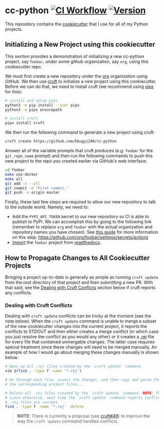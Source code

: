 # cc-python [![CI Workflow](https://github.com/bbugyi200/cc-python/actions/workflows/ci.yml/badge.svg)](https://github.com/bbugyi200/cc-python/actions/workflows/ci.yml) [![Version](https://img.shields.io/static/v1?label=version&message=2021.09.19-1&color=4d4dff)](https://github.com/bbugyi200/cc-python/blob/master/CHANGELOG.md#20210919-1)

This repository contains the [cookiecutter] that I use for all of my Python
projects.

[cookiecutter]: https://github.com/cookiecutter/cookiecutter

## Initializing a New Project using this cookiecutter

This section provides a demonstration of initializing a new cc-python project,
say `foobar`, under some github organization, say `org`, using this
cookiecutter repo.

We must first create a new repository under the [org][5] organization using
GitHub. We then use [cruft][6] to initialize a new project using this
cookiecutter. Before we can do that, we need to install cruft (we recommend
using [pipx][7] for this):

```bash
# install and setup pipx
python3 -m pip install --user pipx
python3 -m pipx ensurepath

# install cruft
pipx install cruft
```

We then run the following command to generate a new project using cruft:

```bash
cruft create https://github.com/bbugyi200/cc-python
```

Answer all of the variable prompts that cruft produces (e.g. `foobar` for the
`git_repo_name` prompt) and then run the following commands to push this new
project to the repo you created earlier via GitHub's web interface:

```bash
cd foobar
make use-docker
make all
git add -v --all
git commit -m "First commit."
git push -u origin master
```

Finally, these last few steps are required to allow our new repository to talk
to the outside world. Namely, we need to:

* Add the `PYPI_API_TOKEN` secret to our new repository so CI is able to
  publish to PyPI. We can accomplish this by going to the following link
  (remember to replace `org` and `foobar` with the actual organization and
  repository names you have chosen). See [this guide][1] for more information
  on this step: https://github.com/org/foobar/settings/secrets/actions
* [Import](https://readthedocs.org/dashboard/) the `foobar` project from
  [readthedocs][2].


## How to Propagate Changes to All Cookiecutter Projects

Bringing a project up-to-date is generally as simple as running `cruft update`
from the root directory of that project and then submitting a new PR.  With
that said, see the [Dealing with Cruft
Conflicts](#dealing-with-cruft-conflicts) section below if cruft reports any
conflicts.

### Dealing with Cruft Conflicts

Dealing with `cruft update` conflicts can be tricky at the moment (see the note
below). When the `cruft update` command is unable to merge a subset of the new
cookiecutter changes into the current project, it reports the conflicts to
STDOUT and then either creates a merge conflict (in which case you just resolve
the conflict as you would any other) _or_ it creates a [.rej][4] file for every
file that contained unmergable changes. The latter case requires special
treatment since these changes will need to be merged manually. An example of
how I would go about merging these changes manually is shown below:

```bash
# Open up all .rej files created by the `cruft update` command.
vim $(find . -type f -name '*.rej')

# Go through each file, assess the changes, and then copy and paste them (if desirable) into
# the corresponding project files...

# Delete all .rej files created by the `cruft update` command. NOTE: This step is important
# since otherwise, next time the `cruft update` command reports conflicts, we won't know which
# .rej files are current. 
find . -type f -name '*.rej' -delete
```

> **NOTE**: There is currently a proposal (see [cruft#49][3]) to improve the way
> the `cruft update` command handles conflicts.


[1]: https://packaging.python.org/guides/publishing-package-distribution-releases-using-github-actions-ci-cd-workflows
[2]: https://docs.readthedocs.io/en/stable/
[3]: https://github.com/cruft/cruft/issues/49
[4]: https://stackoverflow.com/questions/34585865/what-are-rej-files-which-are-created-during-merge
[5]: https://github.com/bbugyi200?tab=repositories
[6]: https://github.com/cruft/cruft
[7]: https://github.com/pypa/pipx
